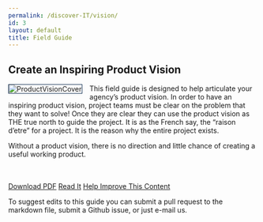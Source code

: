 ```yaml
---
permalink: /discover-IT/vision/
id: 3
layout: default
title: Field Guide
---
```


## Create an Inspiring Product Vision

![ProductVisionCover](https://github.com/usds/techfar-hub/blob/master/assets/img/productVisionCover.jpg?raw=true)
This field guide is designed to help articulate your agency’s product vision. In order to have an inspiring product vision, project teams must be clear on the problem that they want to solve!  Once they are clear they can use the product vision as THE true north to guide the project.  It is as the French say, the “raison d’etre” for a project.  It is the reason why the entire project exists.  

Without a product vision, there is no direction and little chance of creating a useful working product.

<br/>  <br/>
<a class="usa-button" type="button" href="https://techfarhub.cio.gov/assets/files/CreateAnInspritingProductVisionF.pdf">Download PDF</a>  <a class="usa-button" type="button" href="https://github.com/usds/techfar-hub/blob/master/docs/Every-Project-Needs-An-Inspiring-Product-Vision.md">Read It</a>  <a class="usa-button" type="button" target="blank" href="https://github.com/usds/techfar-hub/blob/master/README.md">Help Improve This Content</a>

To suggest edits to this guide you can submit a pull request to the markdown file, submit a Github issue, or just e-mail us.

<br/><br/>

<style> img[alt=ProductVisionCover] {
  max-width:  250px;
  max-height: 250px;
  float: left;
  margin: 0px 15px 15px 0px;
  border-width: 1px;
  border-style: solid;
  border-color: #112e51;
    } </style>
